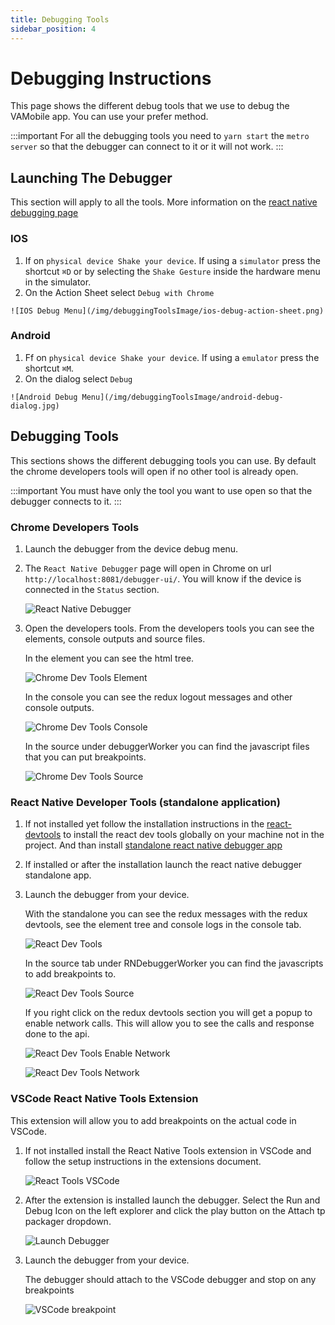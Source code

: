 ```yaml
---
title: Debugging Tools 
sidebar_position: 4
---
```


# Debugging Instructions 
This page shows the different debug tools that we use to debug the VAMobile app. You can use your prefer method.

:::important
  For all the debugging tools you need to `yarn start` the `metro server` so that the debugger can  connect to it or it will not work.
:::

## Launching The Debugger 
This section will apply to all the tools. More information on the [react native debugging page](https://reactnative.dev/docs/debugging)

### IOS
   1. If on `physical device Shake your device`. If using a `simulator` press the shortcut  `⌘D` or by selecting the `Shake Gesture` inside the hardware menu in the simulator.
   2. On the Action Sheet select `Debug with Chrome`

    ![IOS Debug Menu](/img/debuggingToolsImage/ios-debug-action-sheet.png) 


### Android
   1. Ff on `physical device Shake your device`. If using a `emulator` press the shortcut  `⌘M`.
   2. On the dialog select `Debug`

    ![Android Debug Menu](/img/debuggingToolsImage/android-debug-dialog.jpg) 
   

## Debugging Tools
 This sections shows the different debugging tools you can use. By default the chrome developers tools will open if no other tool is already open.

:::important
You must have only the tool you want to use open so that the debugger connects to it.
:::

### Chrome Developers Tools

1. Launch the debugger from the device debug menu.

2. The `React Native Debugger` page will open in Chrome on url `http://localhost:8081/debugger-ui/`. You will know if the device is connected in the `Status` section.

    ![React Native Debugger](/img/debuggingToolsImage/chrome-debug-screen.png) 

3. Open the developers tools. From the developers tools you can see the elements, console outputs and source files.

    In the element you can see the html tree.

    ![Chrome Dev Tools Element](/img/debuggingToolsImage/chrome-dev-tools-element.png) 
    
    In the console you can see the redux logout messages and other console outputs.

    ![Chrome Dev Tools Console](/img/debuggingToolsImage/chrome-dev-tools-console.png) 
    
    In the source under debuggerWorker you can find the javascript files that you can put breakpoints.

    ![Chrome Dev Tools Source](/img/debuggingToolsImage/chrome-dev-tools-source.png) 


### React Native Developer Tools (standalone application)

 1. If not installed yet follow the installation instructions in the [react-devtools](https://github.com/facebook/react/tree/main/packages/react-devtools) to install the react dev tools globally on your machine not in the project. And than install [standalone react native debugger app](https://github.com/jhen0409/react-native-debugger)

 2. If installed or after the installation launch the react native debugger standalone app.

 3. Launch the debugger from your device.

    With the standalone you can see the redux messages with the redux devtools, see the element tree and console logs in the console tab.

    ![React Dev Tools](/img/debuggingToolsImage/react-dev-tools.png) 

    In the source tab under RNDebuggerWorker you can find the javascripts to add breakpoints to.

    ![React Dev Tools Source](/img/debuggingToolsImage/react-dev-tools-source.png) 

    If you right click on the redux devtools section you will get a popup to enable network calls. This will allow you to see the calls and response done to the api.

    ![React Dev Tools Enable Network](/img/debuggingToolsImage/react-dev-tools-enable-network.png) 

    ![React Dev Tools Network](/img/debuggingToolsImage/react-dev-tools-network.png) 


### VSCode React Native Tools Extension
 This extension will allow you to add breakpoints on the actual code in VSCode.

 1. If not installed install the React Native Tools extension in VSCode and follow the setup instructions in the extensions document.

    ![React Tools VSCode](/img/debuggingToolsImage/vscode-react-tools-ext.png) 

2. After the extension is installed launch the debugger. Select the Run and Debug Icon on the left explorer and click the play button on the Attach tp packager dropdown.

    ![Launch Debugger](/img/debuggingToolsImage/vscode-launch-debugger.png) 

3. Launch the debugger from your device.

    The debugger should attach to the VSCode debugger and stop on any breakpoints

    ![VSCode breakpoint](/img/debuggingToolsImage/vscode-debugger-breakpoint.png) 


    
    



